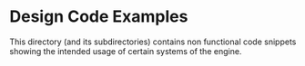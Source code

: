 # Design Code Examples

This directory (and its subdirectories) contains non functional code snippets showing the intended usage of certain systems of the engine.